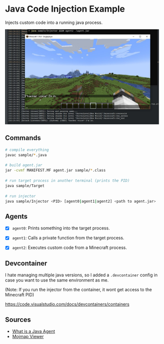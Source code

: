 # Java Code Injection Example


Injects custom code into a running java process.

![thumbnail](thumbnail.png)

## Commands

```sh
# compile everything
javac sample/*.java

# build agent.jar
jar -cvmf MANIFEST.MF agent.jar sample/*.class

# run target process in another terminal (prints the PID)
java sample/Target

# run injector
java sample/Injector <PID> [agent0|agent1|agent2] <path to agent.jar>
```


## Agents
- [x] `agent0`: Prints something into the target process.
- [x] `agent1`: Calls a private function from the target process.
- [x] `agent2`: Executes custom code from a Minecraft process.


## Devcontainer
I hate managing multiple java versions, so I added a `.devcontainer` config in case you want to use the same environment as me.

(Note: If you run the injector from the container, it wont get access to the Minecraft PID)

https://code.visualstudio.com/docs/devcontainers/containers


## Sources
- [What is a Java Agent](https://youtu.be/ShSjzru4kZA)
- [Mojmap Viewer](https://minidigger.github.io/MiniMappingViewer/#/mojang/client/1.19.4/)
